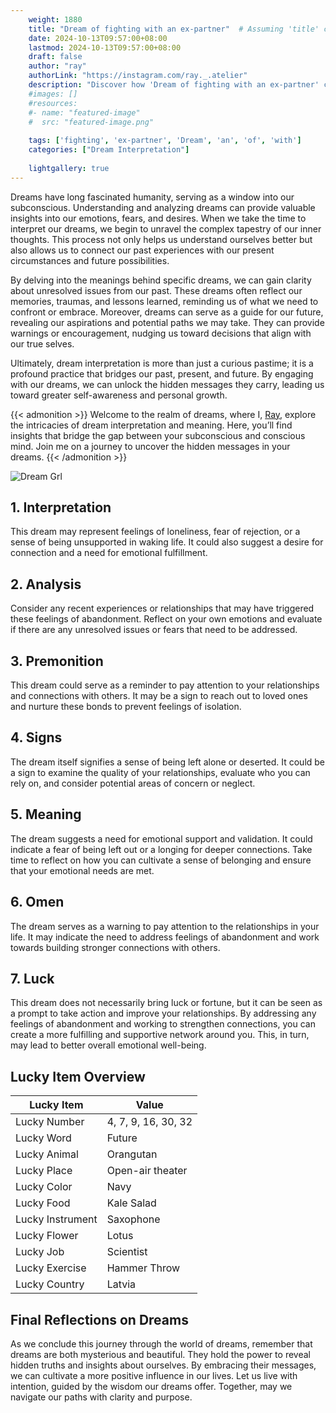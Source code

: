 ```yaml
---
    weight: 1880
    title: "Dream of fighting with an ex-partner"  # Assuming 'title' column exists
    date: 2024-10-13T09:57:00+08:00
    lastmod: 2024-10-13T09:57:00+08:00
    draft: false
    author: "ray"
    authorLink: "https://instagram.com/ray._.atelier"
    description: "Discover how 'Dream of fighting with an ex-partner' can interpret your future and uncover its significant meanings in your life."
    #images: []
    #resources:
    #- name: "featured-image"
    #  src: "featured-image.png"
    
    tags: ['fighting', 'ex-partner', 'Dream', 'an', 'of', 'with']
    categories: ["Dream Interpretation"]
    
    lightgallery: true
---
```

    
Dreams have long fascinated humanity, serving as a window into our subconscious. Understanding and analyzing dreams can provide valuable insights into our emotions, fears, and desires. When we take the time to interpret our dreams, we begin to unravel the complex tapestry of our inner thoughts. This process not only helps us understand ourselves better but also allows us to connect our past experiences with our present circumstances and future possibilities.

By delving into the meanings behind specific dreams, we can gain clarity about unresolved issues from our past. These dreams often reflect our memories, traumas, and lessons learned, reminding us of what we need to confront or embrace. Moreover, dreams can serve as a guide for our future, revealing our aspirations and potential paths we may take. They can provide warnings or encouragement, nudging us toward decisions that align with our true selves.

Ultimately, dream interpretation is more than just a curious pastime; it is a profound practice that bridges our past, present, and future. By engaging with our dreams, we can unlock the hidden messages they carry, leading us toward greater self-awareness and personal growth.

{{< admonition >}}
Welcome to the realm of dreams, where I, [Ray](https://instagram.com/ray._.atelier), explore the intricacies of dream interpretation and meaning. Here, you’ll find insights that bridge the gap between your subconscious and conscious mind. Join me on a journey to uncover the hidden messages in your dreams.
{{< /admonition >}}

![Dream Grl](https://cdn.pixabay.com/photo/2017/11/02/03/35/gothic-2910057_1280.jpg "Dream Grl")

## 1. Interpretation
 This dream may represent feelings of loneliness, fear of rejection, or a sense of being unsupported in waking life. It could also suggest a desire for connection and a need for emotional fulfillment.

## 2. Analysis
 Consider any recent experiences or relationships that may have triggered these feelings of abandonment. Reflect on your own emotions and evaluate if there are any unresolved issues or fears that need to be addressed.

## 3. Premonition
 This dream could serve as a reminder to pay attention to your relationships and connections with others. It may be a sign to reach out to loved ones and nurture these bonds to prevent feelings of isolation.

## 4. Signs
 The dream itself signifies a sense of being left alone or deserted. It could be a sign to examine the quality of your relationships, evaluate who you can rely on, and consider potential areas of concern or neglect.

## 5. Meaning
 The dream suggests a need for emotional support and validation. It could indicate a fear of being left out or a longing for deeper connections. Take time to reflect on how you can cultivate a sense of belonging and ensure that your emotional needs are met.

## 6. Omen
 The dream serves as a warning to pay attention to the relationships in your life. It may indicate the need to address feelings of abandonment and work towards building stronger connections with others.

## 7. Luck
 This dream does not necessarily bring luck or fortune, but it can be seen as a prompt to take action and improve your relationships. By addressing any feelings of abandonment and working to strengthen connections, you can create a more fulfilling and supportive network around you. This, in turn, may lead to better overall emotional well-being.

## Lucky Item Overview
| Lucky Item          | Value              |
|---------------|--------------------|
| Lucky Number        | 4, 7, 9, 16, 30, 32  |
| Lucky Word          | Future |
| Lucky Animal        | Orangutan |
| Lucky Place         | Open-air theater     |
| Lucky Color         | Navy     |
| Lucky Food          | Kale Salad      |
| Lucky Instrument    | Saxophone |
| Lucky Flower        | Lotus    |
| Lucky Job           | Scientist       |
| Lucky Exercise      | Hammer Throw  |
| Lucky Country       | Latvia    |


##  Final Reflections on Dreams

As we conclude this journey through the world of dreams, remember that dreams are both mysterious and beautiful. They hold the power to reveal hidden truths and insights about ourselves. By embracing their messages, we can cultivate a more positive influence in our lives. Let us live with intention, guided by the wisdom our dreams offer. Together, may we navigate our paths with clarity and purpose.
